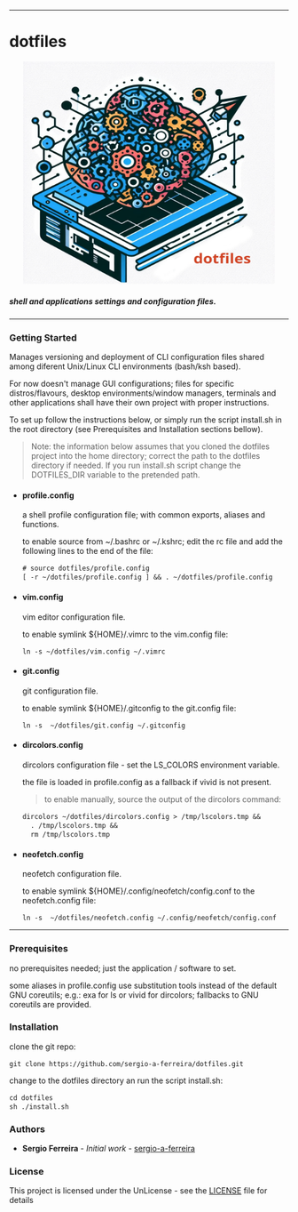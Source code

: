 * * *

# dotfiles #

<p align="center">
<img alt="Logo" src="https://github.com/sergio-a-ferreira/dotfiles/blob/main/assets/dotfiles.jpeg" style="width:90%; height:400px;">
</p>

##### shell and applications settings and configuration files. #####

* * *

### Getting Started ###
Manages versioning and deployment of CLI configuration files shared among diferent Unix/Linux CLI environments (bash/ksh based).



For now doesn't manage GUI configurations; files for specific distros/flavours, desktop environments/window managers, terminals and other applications shall have their own project with proper instructions.

To set up follow the instructions below, or simply run the script install.sh in the root directory (see Prerequisites and Installation sections bellow).

> Note: the information below assumes that you cloned the dotfiles project into the home directory; correct the path to the dotfiles directory if needed. If you run install.sh script change the DOTFILES_DIR variable to the pretended path.

- #### profile.config ####

  a shell profile configuration file; with common exports, aliases and functions.

  to enable source from ~/.bashrc or ~/.kshrc; edit the rc file and add the following lines to the end of the file:

  ```
  # source dotfiles/profile.config
  [ -r ~/dotfiles/profile.config ] && . ~/dotfiles/profile.config
  ```

- #### vim.config ####

  vim editor configuration file.

  to enable symlink ${HOME}/.vimrc to the vim.config file:

  ```
  ln -s ~/dotfiles/vim.config ~/.vimrc
  ```

- #### git.config ####

  git configuration file.

  to enable symlink ${HOME}/.gitconfig to the git.config file:

  ```
  ln -s  ~/dotfiles/git.config ~/.gitconfig
  ```

- #### dircolors.config ####

  dircolors configuration file - set the LS_COLORS environment variable.

  the file is loaded in profile.config as a fallback if vivid is not present.

  > to enable manually, source the output of the dircolors command:
  ```
  dircolors ~/dotfiles/dircolors.config > /tmp/lscolors.tmp &&
    . /tmp/lscolors.tmp &&
    rm /tmp/lscolors.tmp
  ```

- #### neofetch.config ####

  neofetch configuration file.

  to enable symlink ${HOME}/.config/neofetch/config.conf to the neofetch.config file:

  ```
  ln -s  ~/dotfiles/neofetch.config ~/.config/neofetch/config.conf

  ```

* * * 

### Prerequisites ###

no prerequisites needed; just the application / software to set.

some aliases in profile.config use substitution tools instead of the default GNU coreutils; e.g.: exa for ls or vivid for dircolors; fallbacks to GNU coreutils are provided.

### Installation ###

clone the git repo:

```
git clone https://github.com/sergio-a-ferreira/dotfiles.git
```

change to the dotfiles directory an run the script install.sh:

```
cd dotfiles
sh ./install.sh
```

### Authors ###

* **Sergio Ferreira** - *Initial work* - [sergio-a-ferreira](https://github.com/sergio-a-ferreira)


### License ####

This project is licensed under the UnLicense - see the [LICENSE](LICENSE) file for details
